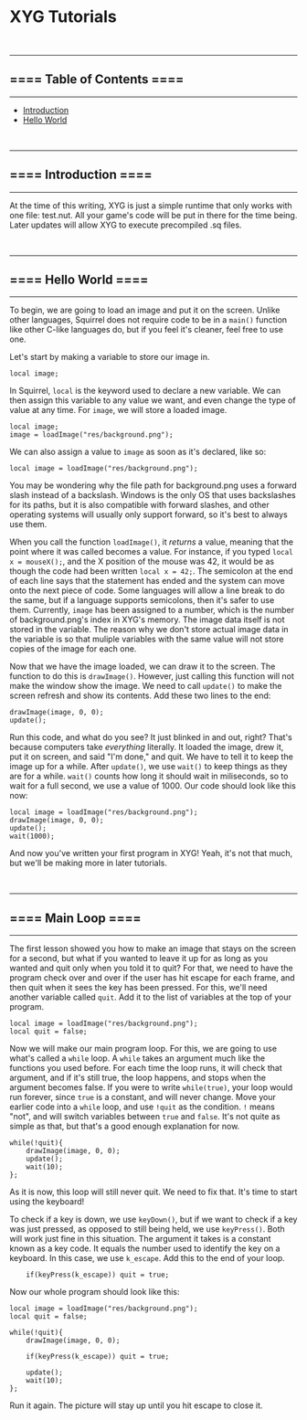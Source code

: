 # **XYG Tutorials**



&nbsp;

----

## **==== Table of Contents ====**

----

* [Introduction](#intro)
* [Hello World](#helloWorld)




&nbsp;

----

## <a name="intro"></a>**==== Introduction ====**

----

At the time of this writing, XYG is just a simple runtime that only works with one file: test.nut. All your game's code will be put in there for the time being. Later updates will allow XYG to execute precompiled .sq files.



&nbsp;

----

## <a name="helloWorld"></a>**==== Hello World ====**

----

To begin, we are going to load an image and put it on the screen. Unlike other languages, Squirrel does not require code to be in a `main()` function like other C-like languages do, but if you feel it's cleaner, feel free to use one.

Let's start by making a variable to store our image in.

```
local image;
```

In Squirrel, `local` is the keyword used to declare a new variable. We can then assign this variable to any value we want, and even change the type of value at any time. For `image`, we will store a loaded image.

```
local image;
image = loadImage("res/background.png");
```

We can also assign a value to `image` as soon as it's declared, like so:

```
local image = loadImage("res/background.png");
```

You may be wondering why the file path for background.png uses a forward slash instead of a backslash. Windows is the only OS that uses backslashes for its paths, but it is also compatible with forward slashes, and other operating systems will usually only support forward, so it's best to always use them.

When you call the function `loadImage()`, it *returns* a value, meaning that the point where it was called becomes a value. For instance, if you typed `local x = mouseX();`, and the X position of the mouse was 42, it would be as though the code had been written `local x = 42;`. The semicolon at the end of each line says that the statement has ended and the system can move onto the next piece of code. Some languages will allow a line break to do the same, but if a language supports semicolons, then it's safer to use them. Currently, `image` has been assigned to a number, which is the number of background.png's index in XYG's memory. The image data itself is not stored in the variable. The reason why we don't store actual image data in the variable is so that muliple variables with the same value will not store copies of the image for each one.

Now that we have the image loaded, we can draw it to the screen. The function to do this is `drawImage()`. However, just calling this function will not make the window show the image. We need to call `update()` to make the screen refresh and show its contents. Add these two lines to the end:

```
drawImage(image, 0, 0);
update();
```

Run this code, and what do you see? It just blinked in and out, right? That's because computers take *everything* literally. It loaded the image, drew it, put it on screen, and said "I'm done," and quit. We have to tell it to keep the image up for a while. After `update()`, we use `wait()` to keep things as they are for a while. `wait()` counts how long it should wait in miliseconds, so to wait for a full second, we use a value of 1000. Our code should look like this now:

```
local image = loadImage("res/background.png");
drawImage(image, 0, 0);
update();
wait(1000);
```

And now you've written your first program in XYG! Yeah, it's not that much, but we'll be making more in later tutorials.



&nbsp;

----

## <a name="mainLoop"></a>**==== Main Loop ====**

----

The first lesson showed you how to make an image that stays on the screen for a second, but what if you wanted to leave it up for as long as you wanted and quit only when you told it to quit? For that, we need to have the program check over and over if the user has hit escape for each frame, and then quit when it sees the key has been pressed. For this, we'll need another variable called `quit`. Add it to the list of variables at the top of your program.

```
local image = loadImage("res/background.png");
local quit = false;
```

Now we will make our main program loop. For this, we are going to use what's called a `while` loop. A `while` takes an argument much like the functions you used before. For each time the loop runs, it will check that argument, and if it's still true, the loop happens, and stops when the argument becomes false. If you were to write `while(true)`, your loop would run forever, since `true` is a constant, and will never change. Move your earlier code into a `while` loop, and use `!quit` as the condition. `!` means "not", and will switch variables between `true` and `false`. It's not quite as simple as that, but that's a good enough explanation for now.

```
while(!quit){
	drawImage(image, 0, 0);
	update();
	wait(10);
};
```

As it is now, this loop will still never quit. We need to fix that. It's time to start using the keyboard!

To check if a key is down, we use `keyDown()`, but if we want to check if a key was just pressed, as opposed to still being held, we use `keyPress()`. Both will work just fine in this situation. The argument it takes is a constant known as a key code. It equals the number used to identify the key on a keyboard. In this case, we use `k_escape`. Add this to the end of your loop.

```
	if(keyPress(k_escape)) quit = true;
```

Now our whole program should look like this:

```
local image = loadImage("res/background.png");
local quit = false;

while(!quit){
	drawImage(image, 0, 0);

	if(keyPress(k_escape)) quit = true;

	update();
	wait(10);
};
```

Run it again. The picture will stay up until you hit escape to close it.